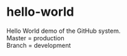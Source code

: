 # hello-world
Hello World demo of the GitHub system.<br />
Master = production<br />
Branch = development<br />

